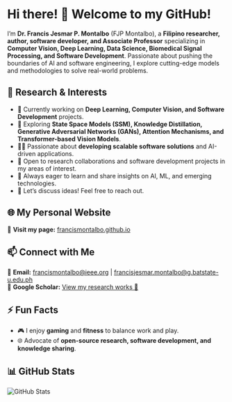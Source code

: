 # Hi there! 👋 Welcome to my GitHub!

I’m **Dr. Francis Jesmar P. Montalbo** (FJP Montalbo), a **Filipino researcher, author, software developer, and Associate Professor** specializing in **Computer Vision, Deep Learning, Data Science, Biomedical Signal Processing, and Software Development**. Passionate about pushing the boundaries of AI and software engineering, I explore cutting-edge models and methodologies to solve real-world problems.

## 🚀 Research & Interests
- 🔭 Currently working on **Deep Learning, Computer Vision, and Software Development** projects.
- 🌱 Exploring **State Space Models (SSM), Knowledge Distillation, Generative Adversarial Networks (GANs), Attention Mechanisms, and Transformer-based Vision Models**.
- 👨‍💻 Passionate about **developing scalable software solutions** and AI-driven applications.
- 👯 Open to research collaborations and software development projects in my areas of interest.
- 🤔 Always eager to learn and share insights on AI, ML, and emerging technologies.
- 💬 Let’s discuss ideas! Feel free to reach out.

## 🌐 My Personal Website  
🔗 **Visit my page:** [francismontalbo.github.io](https://francismontalbo.github.io/)

## 📫 Connect with Me
📩 **Email:** [francismontalbo@ieee.org](mailto:francismontalbo@ieee.org) | [francisjesmar.montalbo@g.batstate-u.edu.ph](mailto:francisjesmar.montalbo@g.batstate-u.edu.ph)  
📖 **Google Scholar:** [View my research works 🚀](https://scholar.google.com/citations?user=PV8dJDkAAAAJ&hl=en&oi=ao)  

## ⚡ Fun Facts
- 🎮 I enjoy **gaming** and **fitness** to balance work and play.
- 🌐 Advocate of **open-source research, software development, and knowledge sharing**.

## 📊 GitHub Stats  
![GitHub Stats](https://github-readme-stats.vercel.app/api?username=francismontalbo&show_icons=true&theme=onedark)
